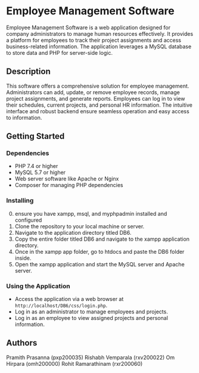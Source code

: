 # Employee Management Software

Employee Management Software is a web application designed for company administrators to manage human resources effectively. It provides a platform for employees to track their project assignments and access business-related information. The application leverages a MySQL database to store data and PHP for server-side logic.

## Description

This software offers a comprehensive solution for employee management. Administrators can add, update, or remove employee records, manage project assignments, and generate reports. Employees can log in to view their schedules, current projects, and personal HR information. The intuitive interface and robust backend ensure seamless operation and easy access to information.

## Getting Started

### Dependencies
- PHP 7.4 or higher
- MySQL 5.7 or higher
- Web server software like Apache or Nginx
- Composer for managing PHP dependencies

### Installing
0. ensure you have xampp, msql, and myphpadmin installed and configured
1. Clone the repository to your local machine or server.
2. Navigate to the application directory titled DB6.
3. Copy the entire folder titled DB6 and navigate to the xampp application directory.
4. Once in the xampp app folder, go to htdocs and paste the DB6 folder inside.
5. Open the xampp application and start the MySQL server and Apache server.

### Using the Application
- Access the application via a web browser at `http://localhost/DB6/css/login.php`.
- Log in as an administrator to manage employees and projects.
- Log in as an employee to view assigned projects and personal information.

## Authors

Pramith Prasanna (pxp200035)
Rishabh Vemparala (rxv200022)
Om Hirpara (omh200000)
Rohit Ramarathinam (rxr200060)
